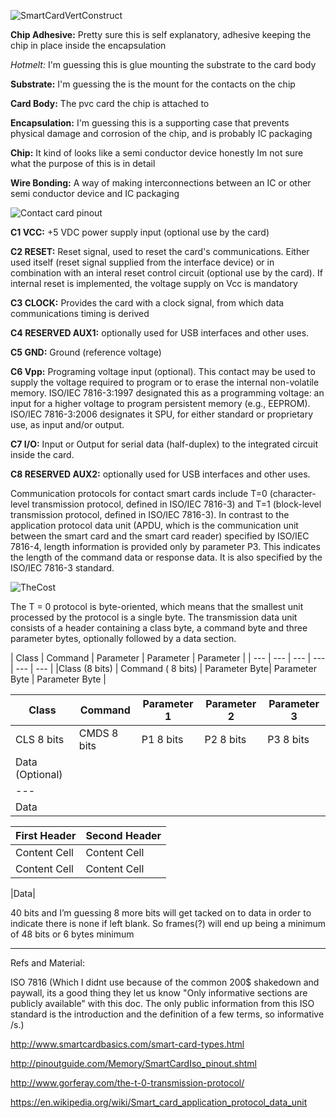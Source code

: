 
![SmartCardVertConstruct](https://upload.wikimedia.org/wikipedia/commons/2/2e/Smartcard_chip_structure_and_packaging_EN.svg)

**Chip Adhesive:** Pretty sure this is self explanatory, adhesive keeping the chip in place inside the encapsulation

*Hotmelt:* I'm guessing this is glue mounting the substrate to the card body

**Substrate:** I'm guessing the is the mount for the contacts on the chip

**Card Body:** The pvc card the chip is attached to

**Encapsulation:** I'm guessing this is a supporting case that prevents physical damage and corrosion of the chip, and is probably IC packaging

**Chip:** It kind of looks like a semi conductor device honestly Im not sure what the purpose of this is in detail 

**Wire Bonding:** A way of making interconnections between an IC or other semi conductor device and IC packaging

![Contact card pinout](http://www.smartcardbasics.com/smart_card_images/smart-card-module.gif)

**C1 	VCC:** 	+5 VDC power supply input (optional use by the card)

**C2 	RESET:** 	Reset signal, used to reset the card's communications. Either used itself (reset signal supplied from the interface device) or in combination with an interal reset control circuit (optional use by the card). If internal reset is implemented, the voltage supply on Vcc is mandatory

**C3 	CLOCK:** 	Provides the card with a clock signal, from which data communications timing is derived

**C4 	RESERVED 	AUX1:** optionally used for USB interfaces and other uses.

**C5 	GND:** 	Ground (reference voltage)

**C6 	Vpp:** 	Programing voltage input (optional). This contact may be used to supply the voltage required to program or to erase the internal non-volatile memory. ISO/IEC 7816-3:1997 designated this as a programming voltage: an input for a higher voltage to program persistent memory (e.g., EEPROM). ISO/IEC 7816-3:2006 designates it SPU, for either standard or proprietary use, as input and/or output.

**C7 	I/O:** 	Input or Output for serial data (half-duplex) to the integrated circuit inside the card. 

**C8 	RESERVED 	AUX2:** optionally used for USB interfaces and other uses.

Communication protocols for contact smart cards include T=0 (character-level transmission protocol, defined in ISO/IEC 7816-3) and T=1 (block-level transmission protocol, defined in ISO/IEC 7816-3). In contrast to the application protocol data unit (APDU, which is the communication unit between the smart card and the smart card reader) specified by ISO/IEC 7816-4, length information is provided only by parameter P3. This indicates the length of the command data or response data. It is also specified by the ISO/IEC 7816-3 standard.

![TheCost](http://www.smartcardbasics.com/smart_card_images/smart-card-functionality.gif)









The T = 0 protocol is byte-oriented, which means that the smallest unit processed by the protocol is a single byte. The transmission data unit consists of a header containing a class byte, a command byte and three parameter bytes, optionally followed by a data section. 

| Class | Command | Parameter | Parameter | Parameter | 
| --- | --- | --- | --- | ---  | --- |
|Class (8 bits) |	Command ( 8 bits) |	Parameter Byte|	Parameter Byte | Parameter Byte |


| Class  | Command | Parameter 1 | Parameter 2 | Parameter 3 |
| --- | --- |  --- |  --- |  --- |
| CLS 8 bits  | CMDS 8 bits  | P1 8 bits | P2 8 bits | P3 8 bits |
|  Data (Optional) | |
| --- |
| Data |


| First Header  | Second Header |
| ------------- | ------------- |
| Content Cell  | Content Cell  |
| Content Cell  | Content Cell  |

|Data|

40 bits and I’m guessing 8 more bits will get tacked on to data in order to indicate there is none if left blank. So frames(?) will end up being a minimum of 48 bits or 6 bytes minimum


---
Refs and Material: 

ISO 7816 (Which I didnt use because of the common 200$ shakedown and paywall, its a good thing they let us know "Only informative sections are publicly available" with this doc. The only public information from this ISO standard is the introduction and the definition of a few terms, so informative /s.)

http://www.smartcardbasics.com/smart-card-types.html

http://pinoutguide.com/Memory/SmartCardIso_pinout.shtml

http://www.gorferay.com/the-t-0-transmission-protocol/

https://en.wikipedia.org/wiki/Smart_card_application_protocol_data_unit
